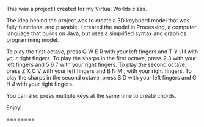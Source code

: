 This was a project I created for my Virtual Worlds class.

The idea behind the project was to create a 3D keyboard model that was fully functional and playable. I created the model in Processing, a computer language that builds on Java, but uses a simplified syntax and graphics programming model.

To play the first octave, press Q W E R with your left fingers and T Y U I with your right fingers.
To play the sharps in the first octave, press 2 3 with your left fingers and 5 6 7 with your right fingers.
To play the second octave, press Z X C V with your left fingers and B N M , with your right fingers.
To play the sharps in the second octave, press S D with your left fingers and G H J with your right fingers.

You can also press multiple keys at the same time to create chords.

Enjoy!

========
